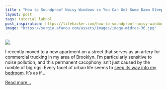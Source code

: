 ```yaml
---
title : "How to Soundproof Noisy Windows so You Can Get Some Damn Sleep"
layout: post
tags: tutorial labnol
post_inspiration: https://lifehacker.com/how-to-soundproof-noisy-windows-1845726560
image: "https://sergio.afanou.com/assets/images/image-midres-36.jpg"
---
```


<img src="https://i.kinja-img.com/gawker-media/image/upload/s--Jd3i0bg---/c_fit,fl_progressive,q_80,w_636/lamf4fheculbqgfhr8xt.jpg" /><p>I recently moved to a new apartment on a street that serves as an artery for commercial trucking in my area of Brooklyn. I’m particularly sensitive to noise pollution, and this permanent cacophony isn’t just caused by the rumble of big rigs: Every facet of urban life seems to <a href="https://lifehacker.com/how-to-transform-your-bright-and-noisy-bedroom-into-a-s-1172988690">seep its way into my bedroom</a>. It’s as if…</p><p><a href="https://lifehacker.com/how-to-soundproof-noisy-windows-1845726560">Read more...</a></p>